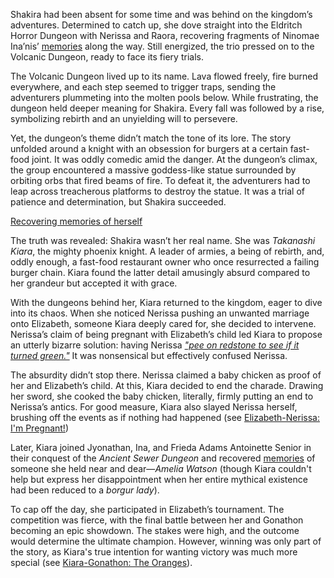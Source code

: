 <!-- title: Tanakisha Karia -->
<!-- status: Alive -->

Shakira had been absent for some time and was behind on the kingdom’s adventures. Determined to catch up, she dove straight into the Eldritch Horror Dungeon with Nerissa and Raora, recovering fragments of Ninomae Ina’nis’ [memories](https://www.youtube.com/live/3cr3DLpyB60?feature=shared&t=2640) along the way. Still energized, the trio pressed on to the Volcanic Dungeon, ready to face its fiery trials.

The Volcanic Dungeon lived up to its name. Lava flowed freely, fire burned everywhere, and each step seemed to trigger traps, sending the adventurers plummeting into the molten pools below. While frustrating, the dungeon held deeper meaning for Shakira. Every fall was followed by a rise, symbolizing rebirth and an unyielding will to persevere.

Yet, the dungeon’s theme didn’t match the tone of its lore. The story unfolded around a knight with an obsession for burgers at a certain fast-food joint. It was oddly comedic amid the danger. At the dungeon’s climax, the group encountered a massive goddess-like statue surrounded by orbiting orbs that fired beams of fire. To defeat it, the adventurers had to leap across treacherous platforms to destroy the statue. It was a trial of patience and determination, but Shakira succeeded.

[Recovering memories of herself](#embed:https://www.youtube.com/live/3cr3DLpyB60?si=Kx0hG8yTKkUwMq1G&start=7508)

The truth was revealed: Shakira wasn’t her real name. She was _Takanashi Kiara_, the mighty phoenix knight. A leader of armies, a being of rebirth, and, oddly enough, a fast-food restaurant owner who once resurrected a failing burger chain. Kiara found the latter detail amusingly absurd compared to her grandeur but accepted it with grace.

With the dungeons behind her, Kiara returned to the kingdom, eager to dive into its chaos. When she noticed Nerissa pushing an unwanted marriage onto Elizabeth, someone Kiara deeply cared for, she decided to intervene. Nerissa’s claim of being pregnant with Elizabeth’s child led Kiara to propose an utterly bizarre solution: having Nerissa [_"pee on redstone to see if it turned green."_](https://www.youtube.com/live/3cr3DLpyB60?feature=shared&t=13378) It was nonsensical but effectively confused Nerissa.

The absurdity didn’t stop there. Nerissa claimed a baby chicken as proof of her and Elizabeth’s child. At this, Kiara decided to end the charade. Drawing her sword, she cooked the baby chicken, literally, firmly putting an end to Nerissa’s antics. For good measure, Kiara also slayed Nerissa herself, brushing off the events as if nothing had happened (see [Elizabeth-Nerissa: I'm Pregnant!](#edge:liz-nerissa))

Later, Kiara joined Jyonathan, Ina, and Frieda Adams Antoinette Senior in their conquest of the _Ancient Sewer Dungeon_ and recovered [memories](https://www.youtube.com/live/3cr3DLpyB60?feature=shared&t=10767) of someone she held near and dear—_Amelia Watson_ (though Kiara couldn't help but express her disappointment when her entire mythical existence had been reduced to a _borgur lady_).

To cap off the day, she participated in Elizabeth’s tournament. The competition was fierce, with the final battle between her and Gonathon becoming an epic showdown. The stakes were high, and the outcome would determine the ultimate champion. However, winning was only part of the story, as Kiara's true intention for wanting victory was much more special (see [Kiara-Gonathon: The Oranges](#edge:kiara-gigi)).

